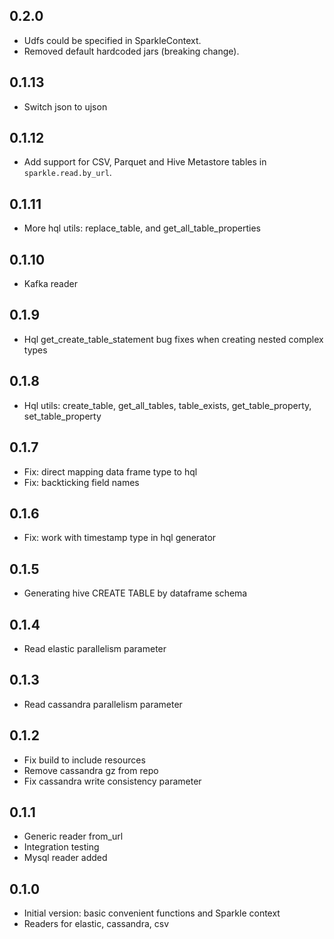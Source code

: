 ## 0.2.0
* Udfs could be specified in SparkleContext.
* Removed default hardcoded jars (breaking change).

## 0.1.13
* Switch json to ujson

## 0.1.12
* Add support for CSV, Parquet and Hive Metastore tables in `sparkle.read.by_url`.

## 0.1.11
* More hql utils: replace_table, and get_all_table_properties

## 0.1.10
* Kafka reader

## 0.1.9
* Hql get_create_table_statement bug fixes when creating nested complex types

## 0.1.8
* Hql utils: create_table, get_all_tables, table_exists, get_table_property, set_table_property

## 0.1.7
* Fix: direct mapping data frame type to hql
* Fix: backticking field names

## 0.1.6
* Fix: work with timestamp type in hql generator

## 0.1.5
* Generating hive CREATE TABLE by dataframe schema

## 0.1.4
* Read elastic parallelism parameter

## 0.1.3
* Read cassandra parallelism parameter

## 0.1.2
* Fix build to include resources
* Remove cassandra gz from repo
* Fix cassandra write consistency parameter

## 0.1.1
* Generic reader from_url
* Integration testing
* Mysql reader added

## 0.1.0
* Initial version: basic convenient functions and Sparkle context
* Readers for elastic, cassandra, csv
